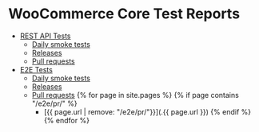 # WooCommerce Core Test Reports

- [REST API Tests](./api/)
  - [Daily smoke tests](./api/daily/)
  - [Releases](./api/release/)
  - [Pull requests](./api/pr/)
- [E2E Tests](./e2e/)
  - [Daily smoke tests](./e2e/daily/)
  - [Releases](./e2e/release/)
  - [Pull requests](./e2e/pr/)
{% for page in site.pages %}
   {% if page contains "/e2e/pr/" %}
    - [{{ page.url | remove: "/e2e/pr/"}}](.{{ page.url }})
   {% endif %}
{% endfor %}
